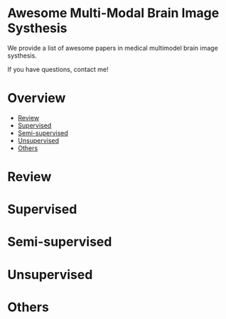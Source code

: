 # Awesome Multi-Modal Brain Image Systhesis

We provide a list of awesome papers in medical multimodel brain image systhesis.

If you have questions, contact me!

# Overview

+ [Review](#review)
+ [Supervised](#supervised)
+ [Semi-supervised](#semi-supervised)
+ [Unsupervised](#unsupervised)
+ [Others](#others)


# <span id='review'> Review </span>

# <span id='supervised'> Supervised </span>

# <span id='semi-supervised'> Semi-supervised </span>

# <span id='unsupervised'> Unsupervised </span>

# <span id='others'> Others </span>
